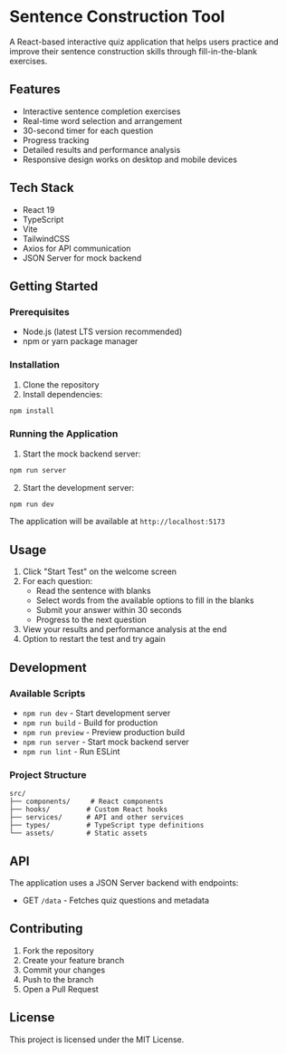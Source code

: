# Sentence Construction Tool

A React-based interactive quiz application that helps users practice and improve their sentence construction skills through fill-in-the-blank exercises.

## Features

- Interactive sentence completion exercises
- Real-time word selection and arrangement
- 30-second timer for each question
- Progress tracking
- Detailed results and performance analysis
- Responsive design works on desktop and mobile devices

## Tech Stack

- React 19
- TypeScript
- Vite
- TailwindCSS
- Axios for API communication
- JSON Server for mock backend

## Getting Started

### Prerequisites

- Node.js (latest LTS version recommended)
- npm or yarn package manager

### Installation

1. Clone the repository
2. Install dependencies:

```bash
npm install
```

### Running the Application

1. Start the mock backend server:

```bash
npm run server
```

2. Start the development server:

```bash
npm run dev
```

The application will be available at `http://localhost:5173`

## Usage

1. Click "Start Test" on the welcome screen
2. For each question:
   - Read the sentence with blanks
   - Select words from the available options to fill in the blanks
   - Submit your answer within 30 seconds
   - Progress to the next question
3. View your results and performance analysis at the end
4. Option to restart the test and try again

## Development

### Available Scripts

- `npm run dev` - Start development server
- `npm run build` - Build for production
- `npm run preview` - Preview production build
- `npm run server` - Start mock backend server
- `npm run lint` - Run ESLint

### Project Structure

```
src/
├── components/     # React components
├── hooks/         # Custom React hooks
├── services/      # API and other services
├── types/         # TypeScript type definitions
└── assets/        # Static assets
```

## API

The application uses a JSON Server backend with endpoints:

- GET `/data` - Fetches quiz questions and metadata

## Contributing

1. Fork the repository
2. Create your feature branch
3. Commit your changes
4. Push to the branch
5. Open a Pull Request

## License

This project is licensed under the MIT License.
